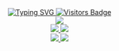 <div align="center">
  <!-- 왼쪽 끝 -->
  <a href="https://git.io/typing-svg">
    <img src="https://readme-typing-svg.demolab.com?font=Honk&size=35&pause=1000&random=false&width=435&lines=HI%2C+there.+I'm+bamjun.+%F0%9F%91%8B" alt="Typing SVG" />
  </a>

  <!-- 오른쪽 끝 -->
  <a href="https://hits.seeyoufarm.com">
    <img src="https://hits.seeyoufarm.com/api/count/incr/badge.svg?url=https%3A%2F%2Fgithub.com%2Fbamjun&count_bg=%2379C83D&title_bg=%23555555&icon=&icon_color=%23E7E7E7&title=visitors&edge_flat=false" alt="Visitors Badge" />
  </a>
</div>




<!-- https://github.com/marketplace/actions/github-profile-summary-cards -->
<div align="center">
  <a href="https://github-profile-summary-cards.vercel.app/demo.html">
    <img src="http://github-profile-summary-cards.vercel.app/api/cards/profile-details?username=bamjun&theme=aura">
  </a>
</div>
<div align="center">
  <a href="https://github-profile-summary-cards.vercel.app/demo.html">
    <img src="http://github-profile-summary-cards.vercel.app/api/cards/repos-per-language?username=bamjun&theme=aura">
    <img src="http://github-profile-summary-cards.vercel.app/api/cards/most-commit-language?username=bamjun&theme=aura">
  </a>
</div>
<div align="center">
  <a href="https://github-profile-summary-cards.vercel.app/demo.html">
    <img src="http://github-profile-summary-cards.vercel.app/api/cards/stats?username=bamjun&theme=aura">
    <img src="http://github-profile-summary-cards.vercel.app/api/cards/productive-time?username=bamjun&theme=aura&utcOffset=9">
  </a>
</div>
